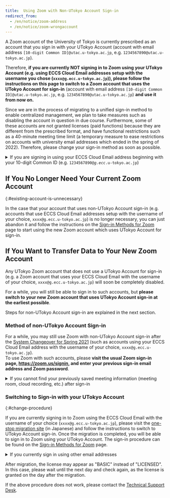 ```yaml
---
title:  Using Zoom with Non-UTokyo Account Sign-in
redirect_from:
  - /en/notice/zoom-address
  - /en/notice/zoom-wrongaccount
---
```

<!-- ↑”Signing in to Zoom”の記事内で、本記事を参照している箇所あり。本記事のタイトルを変更する場合は、そちらにも変更を反映することが必要。-->

A Zoom account of the University of Tokyo is currently prescribed as an account that you sign in with your UTokyo Account (account with email address `[10-digit Common ID]@utac.u-tokyo.ac.jp`, e.g. `1234567890@utac.u-tokyo.ac.jp`).

Therefore, **if you are currently NOT signing in to Zoom using your UTokyo Account (e.g. using ECCS Cloud Email addresses setup with the username you chose (`xxxx@g.ecc.u-tokyo.ac.jp`)), please follow the instructions on this page to switch to a Zoom account that uses the UTokyo Account for sign-in** (account with email address `[10-digit Common ID]@utac.u-tokyo.ac.jp`, e.g. `1234567890@utac.u-tokyo.ac.jp`) **and use it from now on.**

Since we are in the process of migrating to a unified sign-in method to enable centralized management, we plan to take measures such as disabling the account in question in due course. Furthermore, some of these accounts are not granted licenses (paid functions) because they are different from the prescribed format, and have functional restrictions such as a 40-minute meeting time limit (a temporary measure to ease restrictions on accounts with university email addresses which ended in the spring of 2022). Therefore, please change your sign-in method as soon as possible.

<details>
    <summary>If you are signing in using your ECCS Cloud Email address beginning with your 10-digit Common ID (e.g. <code>1234567890@<em>g.ecc</em>.u-tokyo.ac.jp</code>)</summary>
    Your Zoom account sign-in email address, e.g. <code>1234567890@<em>g.ecc</em>.u-tokyo.ac.jp</code>, should have automatically changed to <code>1234567890@<em>utac</em>.u-tokyo.ac.jp</code> in the <a href="/en/change2021s/">System Changeover for Spring 2021</a>. Sign-in with the changed email address should already be recognized as a UTokyo Account sign-in. Therefore, the below manual changes are not necessary.   
    However, if you have manually created a new Zoom account using <code>1234567890@<em>g.ecc</em>.u-tokyo.ac.jp</code> as the sign-in email address after the System Changeover, the system will no longer let you sign in with it. Please follow the steps below to switch to an account that uses your UTokyo Account for sign-in.
</details>

## If You No Longer Need Your Current Zoom Account
{:#existing-account-is-unnecessary}

In the case that your account that uses non-UTokyo Account sign-in (e.g. accounts that use ECCS Cloud Email addresses setup with the username of your choice, `xxxx@g.ecc.u-tokyo.ac.jp`) is no longer necessary, you can just abandon it and follow the instructions on the [Sign-in Methods for Zoom](/en/zoom/zoom_signin.html) page to start using the new Zoom account which uses UTokyo Account for sign-in.

<!--
The administrator will help delete your old account. Please submit the [UTokyo Zoom Unnecessary Account Declaration Form](https://forms.office.com/Pages/ResponsePage.aspx?id=T6978HAr10eaAgh1yvlMhHUY5ws7h1xGr9koV-KGC8RUNTBGSjJPN0ZWN0RIVFI2TVZZODZNT0xRRy4u).
-->

## If You Want to Transfer Data to Your New Zoom Account 

Any UTokyo Zoom account that does not use a UTokyo Account for sign-in (e.g. a Zoom account that uses your ECCS Cloud Email with the username of your choice, `xxxx@g.ecc.u-tokyo.ac.jp`) will soon be completely disabled. 

For a while, you will still be able to sign in to such accounts, but **please switch to your new Zoom account that uses UTokyo Account sign-in at the earliest possible**.

Steps for non-UTokyo Account sign-in are explained in the next section.

### Method of non-UTokyo Account Sign-in

For a while, you may still use Zoom with non-UTokyo Account sign-in after the [System Changeover for Spring 2021](/en/change2021s/) (such as accounts using your ECCS Cloud Email address with the username of your choice, `xxxx@g.ecc.u-tokyo.ac.jp`).   
To use Zoom with such accounts, please **visit the usual Zoom sign-in page, https://zoom.us/signin, and enter your previous sign-in email address and Zoom password**.
<details>
    <summary>If you cannot find your previously saved meeting information (meeting room, cloud recording, etc.) after sign-in </summary>
    This occurs when you use the new sign-in method instead of the aforementioned method for UTokyo Accounts. When you use the new sign-in method, a new Zoom account for UTokyo Account sign-in is automatically created, and you will be signed into this new account. You are not seeing your previously saved meeting information because the new account does not inherit the previous account's data.   
    To access your previous data, sign out of the new account, go to the usual Zoom sign-in page at <a href="https://zoom.us/signin">https://zoom.us/signin</a>, and sign in using the previous sign-in email address and Zoom password. </details>


### Switching to Sign-in with your UTokyo Account
{:#change-procedure}

If you are currently signing in to Zoom using the ECCS Cloud Email with the username of your choice (`xxxx@g.ecc.u-tokyo.ac.jp`), please visit the [one-stop migration site](https://sites.google.com/g.ecc.u-tokyo.ac.jp/utelecon-zoom-checker/home) (in Japanese) and follow the instructions to switch to UTokyo Account sign-in. Once the migration is completed, you will be able to sign in to Zoom using your UTokyo Account. The sign-in procedure can be found on the [Sign-in Methods for Zoom](/en/zoom/zoom_signin) page.   

<details>
    <summary>If you currently sign in using other email addresses</summary>
    If you currently sign in using (1) an ECCS Cloud Email address that begins with your 10-digit Common ID (e.g. <code>1234567890@g.ecc.u-tokyo.ac.jp</code>), or (2) an email address other than your ECCS Cloud Email address, please follow the instructions below to manually switch to sign-in using your UTokyo Account.
    <ol>
        <li>
            Access the <a href="https://zoom.us/profile">Zoom profile page</a> (sign in if necessary), and click “Edit” next to “Sign-in Email”. 
            <img src="image/zoom-signinaddress_en.png">
        </li>
        <li>
            Enter <code>[10-digit Common ID]@utac.u-tokyo.ac.jp</code> (e.g. <code>1234567890@<em>utac</em>.u-tokyo.ac.jp</code>) as your new sign-in email address. 
            <img src="image/zoom_address_confirm_en.png">
            <details>
                <summary>If you see the message "The email address "1234567890@utac.u-tokyo.ac.jp" is already in use"</summary>
                An account using <code>1234567890@utac.u-tokyo.ac.jp</code> already exists. This account needs to be deleted. 
                Please fill out and submit the <a href="https://forms.office.com/Pages/ResponsePage.aspx?id=T6978HAr10eaAgh1yvlMhHUY5ws7h1xGr9koV-KGC8RUOUJaRDVGUEdDVERDNVozSUw1WEJTSE9ONi4u">Zoom Account Delete Request Form</a>. 
                After you receive an email confirming that deletion is completed, restart from step 1 to change your sign-in email address. 
            </details>
        </li>
        <li> An email will be sent to your ECCS Cloud Email to confirm your sign-in email address change. Click the confirmation button in the email. 
          <div>* Although a message will be displayed indicating that an email will be sent to <code>1234567890@<em>utac</em>.u-tokyo.ac.jp</code> which you entered in the above procedure, emails sent to this email address will be forwarded to your ECCS Cloud Email <code>@<em>g.ecc</em>.u-tokyo.ac.jp</code>. Therefore, please log in to the ECCS Cloud Email to receive it.</div>
        </li>
        <li> Access your <a href="https://zoom.us/profile">Zoom profile page</a> again and click the profile picture in the top right corner (the profile picture is either a default human icon or a picture you added earlier). Click “SIGN OUT” to sign out of Zoom. </li>
        <li> 
            Access the UTokyo Zoom page, https://u-tokyo-ac-jp.zoom.us/, press “Config”, and sign in with your UTokyo Account. 
            (This is the same procedure as described in the <a href="/en/zoom/signin#browser">Signing in from the UTokyo Account Zoom Webpage section on the Sign-in Methods for Zoom page</a>.)
            <img src="/zoom/signin/1.png">
            <details>
                <summary>If you see the message "Confirm your email address” right after you sign in </summary>
                <img src="image/zoom_sso_update_email.png">
                You need to perform email confirmation to switch to UTokyo Account sign-in. 
                Click the “Confirm your email address” button, and wait for an email to be sent to your ECCS Cloud Email. 
                Follow the instructions in the received email. 
                <small style="display: block">* Although you will be asked to confirm the email address of <code>1234567890@<em>utac</em>.u-tokyo.ac.jp</code>, emails sent to this email address will be forwarded to your ECCS Cloud Email <code>@<em>g.ecc</em>.u-tokyo.ac.jp</code>. Therefore, please log in to your ECCS Cloud Email to check the confirmation email.</small>
            </details>
        </li>
        <li>
            After signing in, if you see your Common ID after clicking the icon in the top right corner of the Zoom settings page (a human silhouette or a profile picture that you have set up), you have successfully signed into Zoom with your UTokyo account.
        </li>
    </ol>
</details>

After migration, the license may appear as "BASIC" instead of "LICENSED". In this case, please wait until the next day and check again, as the license is granted on the day after the migration.

If the above procedure does not work, please contact the [Technical Support Desk](/en/support/).  
